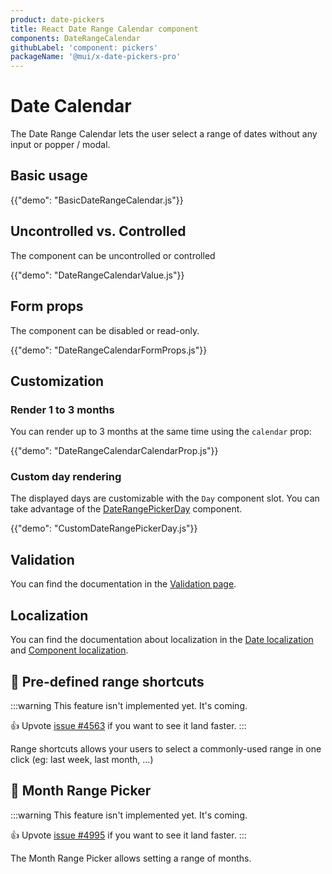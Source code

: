 ```yaml
---
product: date-pickers
title: React Date Range Calendar component
components: DateRangeCalendar
githubLabel: 'component: pickers'
packageName: '@mui/x-date-pickers-pro'
---
```


# Date Calendar [<span class="plan-pro"></span>](/x/introduction/licensing/#pro-plan)

<p class="description">The Date Range Calendar lets the user select a range of dates without any input or popper / modal.</p>

## Basic usage

{{"demo": "BasicDateRangeCalendar.js"}}

## Uncontrolled vs. Controlled

The component can be uncontrolled or controlled

{{"demo": "DateRangeCalendarValue.js"}}

## Form props

The component can be disabled or read-only.

{{"demo": "DateRangeCalendarFormProps.js"}}

## Customization

### Render 1 to 3 months

You can render up to 3 months at the same time using the `calendar` prop:

{{"demo": "DateRangeCalendarCalendarProp.js"}}

### Custom day rendering

The displayed days are customizable with the `Day` component slot.
You can take advantage of the [DateRangePickerDay](/x/api/date-pickers/date-range-picker-day/) component.

{{"demo": "CustomDateRangePickerDay.js"}}

## Validation

You can find the documentation in the [Validation page](/x/react-date-pickers/validation/).

## Localization

You can find the documentation about localization in the [Date localization](/x/react-date-pickers/adapters-locale/) and [Component localization](/x/react-date-pickers/localization/).

## 🚧 Pre-defined range shortcuts

:::warning
This feature isn't implemented yet. It's coming.

👍 Upvote [issue #4563](https://github.com/mui/mui-x/issues/4563) if you want to see it land faster.
:::

Range shortcuts allows your users to select a commonly-used range in one click (eg: last week, last month, …)

## 🚧 Month Range Picker

:::warning
This feature isn't implemented yet. It's coming.

👍 Upvote [issue #4995](https://github.com/mui/mui-x/issues/4995) if you want to see it land faster.
:::

The Month Range Picker allows setting a range of months.
